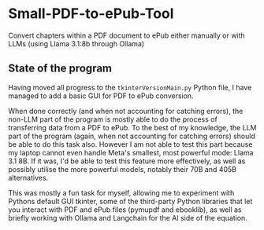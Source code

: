 # Small-PDF-to-ePub-Tool
Convert chapters within a PDF document to ePub either manually or with LLMs (using Llama 3.1:8b through Ollama)

## State of the program

Having moved all progress to the ```tkinterVersionMain.py``` Python file, I have managed to add a basic GUI for PDF to ePub conversion.

When done correctly (and when not accounting for catching errors), the non-LLM part of the program is mostly able to do the process of transferring data from a PDF to ePub. To the best of my knowledge, the LLM part of the program (again, when not accounting for catching errors) should be able to do this task also. However I am not able to test this part because my laptop cannot even handle Meta's smallest, most powerful mode: Llama 3.1 8B. If it was, I'd be able to test this feature more effectively, as well as possibly utilise the more powerful models, notably their 70B and 405B alternatives.

This was mostly a fun task for myself, allowing me to experiment with Pythons default GUI tkinter, some of the third-party Python libraries that let you interact with PDF and ePub files (pymupdf and ebooklib), as well as briefly working with Ollama and Langchain for the AI side of the equation.
